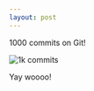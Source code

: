 ```yaml
---
layout: post
---
```

1000 commits on Git!

![1k commits]({{site.baseurl}}/images/1000commits.png)

<!--more-->

Yay woooo!
